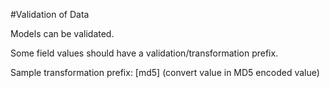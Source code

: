 #Validation of Data

Models can be validated.

Some field values should have a validation/transformation prefix.

Sample transformation prefix:
[md5] (convert value in MD5 encoded value)